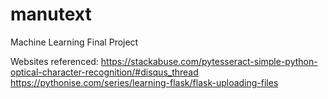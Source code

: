 # manutext

Machine Learning Final Project

Websites referenced:
https://stackabuse.com/pytesseract-simple-python-optical-character-recognition/#disqus_thread
https://pythonise.com/series/learning-flask/flask-uploading-files
